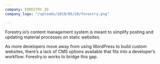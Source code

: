 ```yaml
---
company: FORESTRY.IO
company_logo: "/uploads/2019/05/20/forestry.png"

---
```

Forestry.io’s content management system is meant to simplify posting and updating material processes on static websites.

As more developers move away from using WordPress to build custom websites, there’s a lack of CMS options available that fits into a developer’s workflow. Forestry.io works to bridge this gap.